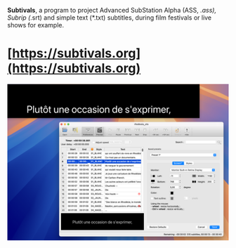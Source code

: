 **Subtivals**, a program to project Advanced SubStation Alpha (ASS, *.ass), Subrip (*.srt) and simple text (*.txt) subtitles, during film festivals or live shows for example.

# [https://subtivals.org](https://subtivals.org)

![screenshot](pictures/screenshot-2.0-macos.png)

